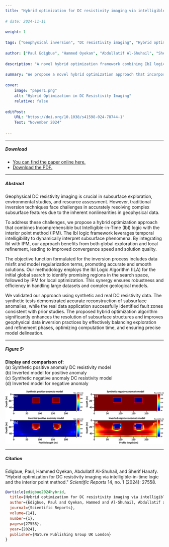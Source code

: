 ```yaml
---
title: "Hybrid optimization for DC resistivity imaging via intelligible-in-time logic and the interior point method" 

# date: 2024-11-11

weight: 1

tags: ["Geophysical inversion", "DC resistivity imaging", "Hybrid optimization", "IbI logic algorithm", "Interior point method"]

author: ["Paul Edigbue", "Hammed Oyekan", "Abdullatif Al-Shuhail", "Sherif Hanafy"] 

description: "A novel hybrid optimization framework combining IbI logic with the interior point method for enhanced DC resistivity inversion."

summary: "We propose a novel hybrid optimization approach that incorporates the meta-heuristic concept of Incomprehensible but Intelligible-in-Time (IbI) logic theory with the interior point method to enhance accuracy in geophysical data inversion."

cover:
    image: "paper1.png"
    alt: "Hybrid Optimization in DC Resistivity Imaging"
    relative: false

editPost:
    URL: "https://doi.org/10.1038/s41598-024-78744-1"
    Text: "November 2024"

---
```


---

##### Download

+ [You can find the paper online here.](https://doi.org/10.1038/s41598-024-78744-1)
+ [Download the PDF.](paper1.pdf)

---

##### Abstract

Geophysical DC resistivity imaging is crucial in subsurface exploration, environmental studies, and resource assessment. However, traditional inversion techniques face challenges in accurately resolving complex subsurface features due to the inherent nonlinearities in geophysical data. 

To address these challenges, we propose a hybrid optimization approach that combines Incomprehensible but Intelligible-in-Time (IbI) logic with the interior point method (IPM). The IbI logic framework leverages temporal intelligibility to dynamically interpret subsurface phenomena. By integrating IbI with IPM, our approach benefits from both global exploration and local refinement, leading to improved convergence speed and solution quality.

The objective function formulated for the inversion process includes data misfit and model regularization terms, promoting accurate and smooth solutions. Our methodology employs the IbI Logic Algorithm (ILA) for the initial global search to identify promising regions in the search space, followed by IPM for local optimization. This synergy ensures robustness and efficiency in handling large datasets and complex geological models.

We validated our approach using synthetic and real DC resistivity data. The synthetic tests demonstrated accurate reconstruction of subsurface anomalies, while the real data application successfully identified fault zones consistent with prior studies. The proposed hybrid optimization algorithm significantly enhances the resolution of subsurface structures and improves geophysical data inversion practices by effectively balancing exploration and refinement phases, optimizing computation time, and ensuring precise model delineation.


---

<!--##### Figure 5: Display and comparison of the (a) synthetic positive anomaly DC resistivity model, (b) positive anomaly inverted resistivity model, (c) synthetic negative anomaly DC resistivity model, and (d) negative anomaly inverted resistivity model.-->

##### Figure 5:  
**Display and comparison of:**  
(a) Synthetic positive anomaly DC resistivity model  
(b) Inverted model for positive anomaly  
(c) Synthetic negative anomaly DC resistivity model  
(d) Inverted model for negative anomaly

![](paper1.png)

---

##### Citation

Edigbue, Paul, Hammed Oyekan, Abdullatif Al-Shuhail, and Sherif Hanafy. "Hybrid optimization for DC resistivity imaging via intelligible-in-time logic and the interior point method." *Scientific Reports* 14, no. 1 (2024): 27558.


```BibTeX
@article{edigbue2024hybrid,
  title={Hybrid optimization for DC resistivity imaging via intelligible-in-time logic and the interior point method},
  author={Edigbue, Paul and Oyekan, Hammed and Al-Shuhail, Abdullatif and Hanafy, Sherif},
  journal={Scientific Reports},
  volume={14},
  number={1},
  pages={27558},
  year={2024},
  publisher={Nature Publishing Group UK London}
}

